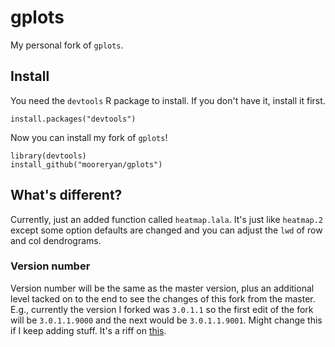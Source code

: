 # gplots

My personal fork of `gplots`.

## Install

You need the `devtools` R package to install.  If you don't have it, install it first.

```
install.packages("devtools")
```

Now you can install my fork of `gplots`!

```
library(devtools)
install_github("mooreryan/gplots")
```

## What's different?

Currently, just an added function called `heatmap.lala`.  It's just like `heatmap.2` except some option defaults are changed and you can adjust the `lwd` of row and col dendrograms.

### Version number

Version number will be the same as the master version, plus an additional level tacked on to the end to see the changes of this fork from the master.  E.g., currently the version I forked was `3.0.1.1` so the first edit of the fork will be `3.0.1.1.9000` and the next would be `3.0.1.1.9001`.  Might change this if I keep adding stuff.  It's a riff on [this](http://r-pkgs.had.co.nz/description.html#version).
